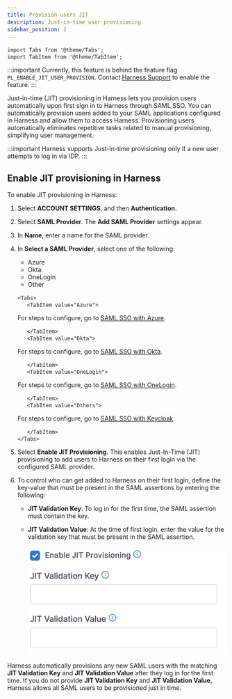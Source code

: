 ```yaml
---
title: Provision users JIT
description: Just-in-time user provisioning.
sidebar_position: 2
---
```


```mdx-code-block
import Tabs from '@theme/Tabs';
import TabItem from '@theme/TabItem';
```

:::important
Currently, this feature is behind the feature flag `PL_ENABLE_JIT_USER_PROVISION`. Contact [Harness Support](mailto:support@harness.io) to enable the feature.
:::

Just-in-time (JIT) provisioning in Harness lets you provision users automatically upon first sign in to Harness through SAML SSO.
You can automatically provision users added to your SAML applications configured in Harness and allow them to access Harness.
Provisioning users automatically eliminates repetitive tasks related to manual provisioning, simplifying user management.

:::important
Harness supports Just-in-time provisioning only if a new user attempts to log in via IDP.
:::

## Enable JIT provisioning in Harness

To enable JIT provisioning in Harness: 
1. Select **ACCOUNT SETTINGS**, and then **Authentication**.
2. Select **SAML Provider**.
   The **Add SAML Provider** settings appear.
3. In **Name**, enter a name for the SAML provider.
4. In **Select a SAML Provider**, select one of the following: 
   - Azure
   - Okta
   - OneLogin
   - Other
   
   ```mdx-code-block
   <Tabs>
      <TabItem value="Azure">
   ```

   For steps to configure, go to [SAML SSO with Azure](/docs/platform/Authentication/single-sign-on-saml#saml-sso-with-azure).

   ```mdx-code-block
      </TabItem>
      <TabItem value="Okta">
   ```   

   For steps to configure, go to [SAML SSO with Okta](/docs/platform/Authentication/single-sign-on-saml#saml-sso-with-okta).

   ```mdx-code-block
      </TabItem>
      <TabItem value="OneLogin">
   ```

   For steps to configure, go to [SAML SSO with OneLogin](/docs/platform/Authentication/single-sign-on-saml#saml-sso-with-onelogin).

   ```mdx-code-block
      </TabItem>
      <TabItem value="Others">
   ``` 

   For steps to configure, go to [SAML SSO with Keycloak](/docs/platform/Authentication/single-sign-on-saml#saml-sso-with-keycloak).

   ```mdx-code-block
      </TabItem>
   </Tabs>
   ```

5. Select **Enable JIT Provisioning**. 
   This enables Just-In-Time (JIT) provisioning to add users to Harness on their first login via the configured SAML provider.

6. To control who can get added to Harness on their first login, define the key-value that must be present in the SAML assertions by entering the following: 
   - **JIT Validation Key**: To log in for the first time, the SAML assertion must contain the key.
   - **JIT Validation Value**: At the time of first login, enter the value for the validation key that must be present in the SAML assertion.
   
     ![](./static/jit-user-provisioning.png)

Harness automatically provisions any new SAML users with the matching **JIT Validation Key** and **JIT Validation Value** after they log in for the first time.
If you do not provide **JIT Validation Key** and **JIT Validation Value**, Harness allows all SAML users to be provisioned just in time.
